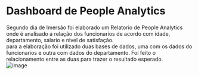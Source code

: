 # Dashboard de People Analytics

Segundo dia de Imersão foi elaborado um Relatorio de People Analytics onde é analisado a relação dos funcionarios de acordo com idade, departamento, salario e nivel de satisfação.<br />
para a elaboração foi utilizado duas bases de dados, uma com os dados do funcionarios e outra com dados do departamento. Foi feito o relacionamento entre as duas para trazer o resultado esperado.<br />
![image](https://user-images.githubusercontent.com/18721122/186450531-a03ef34d-6976-4a6a-80f0-88c255d5015f.png)

